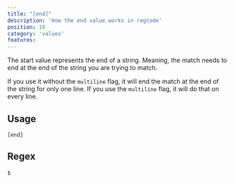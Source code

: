 ```yaml
---
title: "[end]"
description: 'How the end value works in regcode'
position: 10
category: 'values'
features:
---
```



The start value represents the end of a string. Meaning, the match needs to end at the end of the string you are trying to match.

If you use it without the `multiline` flag, it will end the match at the end of the string for only one line. If you use the `multiline` flag, it will do that on every line.

## Usage

`[end]`
## Regex

```
$
```
